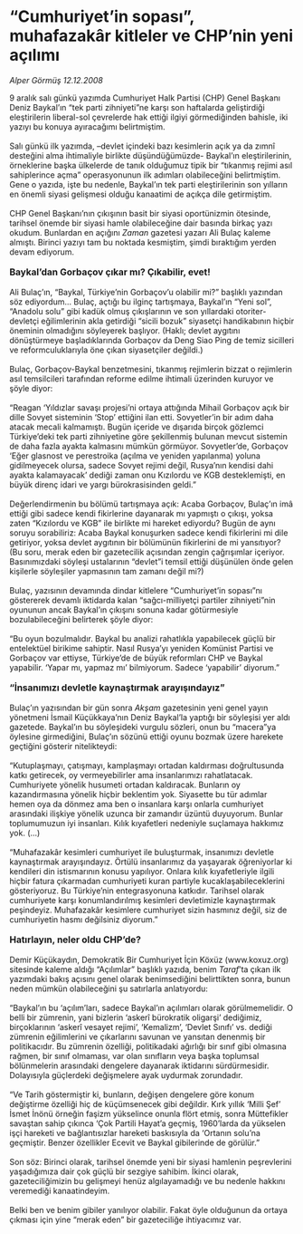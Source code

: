 # “Cumhuriyet’in sopası”, muhafazakâr kitleler ve CHP’nin yeni açılımı

*Alper Görmüş 12.12.2008*

<div class="taraf_structure_2col_1zq">
<div class="margen_n">



 <p>9 aralık salı günkü yazımda Cumhuriyet Halk Partisi (CHP) Genel Başkanı Deniz Baykal’ın “tek parti zihniyeti”ne karşı son haftalarda geliştirdiği eleştirilerin liberal-sol çevrelerde hak ettiği ilgiyi görmediğinden bahisle, iki yazıyı bu konuya ayıracağımı belirtmiştim. <br/><br/>Salı günkü ilk yazımda, –devlet içindeki bazı kesimlerin açık ya da zımnî desteğini alma ihtimaliyle birlikte düşündüğümüzde- Baykal’ın eleştirilerinin, örneklerine başka ülkelerde de tanık olduğumuz tipik bir “tıkanmış rejimi asıl sahiplerince açma” operasyonunun ilk adımları olabileceğini belirtmiştim. Gene o yazıda, işte bu nedenle, Baykal’ın tek parti eleştirilerinin son yılların en önemli siyasi gelişmesi olduğu kanaatimi de açıkça dile getirmiştim. <br/><br/>CHP Genel Başkanı’nın çıkışının basit bir siyasi oportünizmin ötesinde, tarihsel önemde bir siyasi hamle olabileceğine dair basında birkaç yazı okudum. Bunlardan en açığını <i>Zaman</i> gazetesi yazarı Ali Bulaç kaleme almıştı. Birinci yazıyı tam bu noktada kesmiştim, şimdi bıraktığım yerden devam ediyorum.<b> <br/><br/><font size="3">Baykal’dan Gorbaçov çıkar mı? Çıkabilir, evet!</font> </b><br/><br/>Ali Bulaç’ın, “Baykal, Türkiye’nin Gorbaçov’u olabilir mi?” başlıklı yazından söz ediyordum... Bulaç, açtığı bu ilginç tartışmaya, Baykal’ın “Yeni sol”, “Anadolu solu” gibi kadük olmuş çıkışlarının ve son yıllardaki otoriter-devletçi eğilimlerinin akla getirdiği “sicili bozuk” siyasetçi handikabının hiçbir öneminin olmadığını söyleyerek başlıyor. (Haklı; devlet aygıtını dönüştürmeye başladıklarında Gorbaçov da Deng Siao Ping de temiz sicilleri ve reformculuklarıyla öne çıkan siyasetçiler değildi.) <br/><br/>Bulaç, Gorbaçov-Baykal benzetmesini, tıkanmış rejimlerin bizzat o rejimlerin asıl temsilcileri tarafından reforme edilme ihtimali üzerinden kuruyor ve şöyle diyor: <br/><br/>“Reagan ‘Yıldızlar savaşı projesi’ni ortaya attığında Mihail Gorbaçov açık bir dille Sovyet sisteminin ‘Stop’ ettiğini ilan etti. Sovyetler’in bir adım daha atacak mecali kalmamıştı. Bugün içeride ve dışarıda birçok gözlemci Türkiye’deki tek parti zihniyetine göre şekillenmiş bulunan mevcut sistemin de daha fazla ayakta kalmasını mümkün görmüyor. Sovyetler’de, Gorbaçov ‘Eğer glasnost ve perestroika (açılma ve yeniden yapılanma) yoluna gidilmeyecek olursa, sadece Sovyet rejimi değil, Rusya’nın kendisi dahi ayakta kalamayacak’ dediği zaman onu Kızılordu ve KGB desteklemişti, en büyük direnç idari ve yargı bürokrasisinden geldi.” <br/><br/>Değerlendirmenin bu bölümü tartışmaya açık: Acaba Gorbaçov, Bulaç’ın imâ ettiği gibi sadece kendi fikirlerine dayanarak mı yapmıştı o çıkışı, yoksa zaten “Kızılordu ve KGB” ile birlikte mi hareket ediyordu? Bugün de aynı soruyu sorabiliriz: Acaba Baykal konuşurken sadece kendi fikirlerini mi dile getiriyor, yoksa devlet aygıtının bir bölümünün fikirlerini de mi yansıtıyor? (Bu soru, merak eden bir gazetecilik açısından zengin çağrışımlar içeriyor. Basınımızdaki söyleşi ustalarının “devlet”i temsil ettiği düşünülen önde gelen kişilerle söyleşiler yapmasının tam zamanı değil mi?)<br/><br/>Bulaç, yazısının devamında dindar kitlelere “Cumhuriyet’in sopası”nı göstererek devamlı iktidarda kalan “sağcı-milliyetçi partiler zihniyeti”nin oyununun ancak Baykal’ın çıkışını sonuna kadar götürmesiyle bozulabileceğini belirterek şöyle diyor: <br/><br/>“Bu oyun bozulmalıdır. Baykal bu analizi rahatlıkla yapabilecek güçlü bir entelektüel birikime sahiptir. Nasıl Rusya’yı yeniden Komünist Partisi ve Gorbaçov var ettiyse, Türkiye’de de büyük reformları CHP ve Baykal yapabilir. ‘Yapar mı, yapmaz mı’ bilmiyorum. Sadece ‘yapabilir’ diyorum.”<b> <br/><br/><font size="3">“İnsanımızı devletle kaynaştırmak arayışındayız”</font></b><font size="3"> <br/></font><br/>Bulaç’ın yazısından bir gün sonra <i>Akşam </i>gazetesinin yeni genel yayın yönetmeni İsmail Küçükkaya’nın Deniz Baykal’la yaptığı bir söyleşisi yer aldı gazetede. Baykal’ın bu söyleşideki vurgulu sözleri, onun bu “macera”ya öylesine girmediğini, Bulaç’ın sözünü ettiği oyunu bozmak üzere harekete geçtiğini gösterir nitelikteydi: <br/><br/>“Kutuplaşmayı, çatışmayı, kamplaşmayı ortadan kaldırması doğrultusunda katkı getirecek, oy vermeyebilirler ama insanlarımızı rahatlatacak. Cumhuriyete yönelik husumeti ortadan kaldıracak. Bunların oy kazandırmasına yönelik hiçbir beklentim yok. Siyasette bu tür adımlar hemen oya da dönmez ama ben o insanlara karşı onlarla cumhuriyet arasındaki ilişkiye yönelik uzunca bir zamandır üzüntü duyuyorum. Bunlar toplumumuzun iyi insanları. Kılık kıyafetleri nedeniyle suçlamaya hakkımız yok. (...) <br/><br/>“Muhafazakâr kesimleri cumhuriyet ile buluşturmak, insanımızı devletle kaynaştırmak arayışındayız. Örtülü insanlarımız da yaşayarak öğreniyorlar ki kendileri din istismarının konusu yapılıyor. Onlara kılık kıyafetleriyle ilgili hiçbir fatura çıkarmadan cumhuriyeti kuran partiyle kucaklaşabileceklerini gösteriyoruz. Bu Türkiye’nin entegrasyonuna katkıdır. Tarihsel olarak cumhuriyete karşı konumlandırılmış kesimleri devletimizle kaynaştırmak peşindeyiz. Muhafazakâr kesimlere cumhuriyet sizin hasmınız değil, siz de cumhuriyetin hasmı değilsiniz diyorum.”<b> <br/><br/><font size="3">Hatırlayın, neler oldu CHP’de?</font></b><font size="3"> <br/></font><br/>Demir Küçükaydın, Demokratik Bir Cumhuriyet İçin Köxüz (www.koxuz.org) sitesinde kaleme aldığı “Açılımlar” başlıklı yazıda, benim <i>Taraf</i>’ta çıkan ilk yazımdaki bakış açısını genel olarak benimsediğini belirttikten sonra, bunun neden mümkün olabileceğini şu satırlarla anlatıyordu: <br/><br/>“Baykal’ın bu ‘açılım’ları, sadece Baykal’ın açılımları olarak görülmemelidir. O belli bir zümrenin, yani bizlerin ‘askerî bürokratik oligarşi’ dediğimiz, birçoklarının ‘askerî vesayet rejimi’, ‘Kemalizm’, ‘Devlet Sınıfı’ vs. dediği zümrenin eğilimlerini ve çıkarlarını savunan ve yansıtan denenmiş bir politikacıdır. Bu zümrenin özelliği, politikadaki ağırlığı bir sınıf gibi olmasına rağmen, bir sınıf olmaması, var olan sınıfların veya başka toplumsal bölünmelerin arasındaki dengelere dayanarak iktidarını sürdürmesidir. Dolayısıyla güçlerdeki değişmelere ayak uydurmak zorundadır. <br/><br/>“Ve Tarih göstermiştir ki, bunların, değişen dengelere göre konum değiştirme özelliği hiç de küçümsenecek gibi değildir. Kırk yıllık ‘Milli Şef’ İsmet İnönü örneğin faşizm yükselince onunla flört etmiş, sonra Müttefikler savaştan sahip çıkınca ‘Çok Partili Hayat’a geçmiş, 1960’larda da yükselen işçi hareketi ve bağlantısızlar hareketi baskısıyla da ‘Ortanın solu’na geçmiştir. Benzer özellikler Ecevit ve Baykal gibilerinde de görülür.” <br/><br/>Son söz: Birinci olarak, tarihsel önemde yeni bir siyasi hamlenin peşrevlerini yaşadığımıza dair çok güçlü bir sezgiye sahibim. İkinci olarak, gazeteciliğimizin bu gelişmeyi henüz algılayamadığı ve bu nedenle hakkını veremediği kanaatindeyim. <br/><br/>Belki ben ve benim gibiler yanılıyor olabilir. Fakat öyle olduğunun da ortaya çıkması için yine “merak eden” bir gazeteciliğe ihtiyacımız var.</p>

<br/>


<div id="taraf_not">
</div>

</div>


</div>
